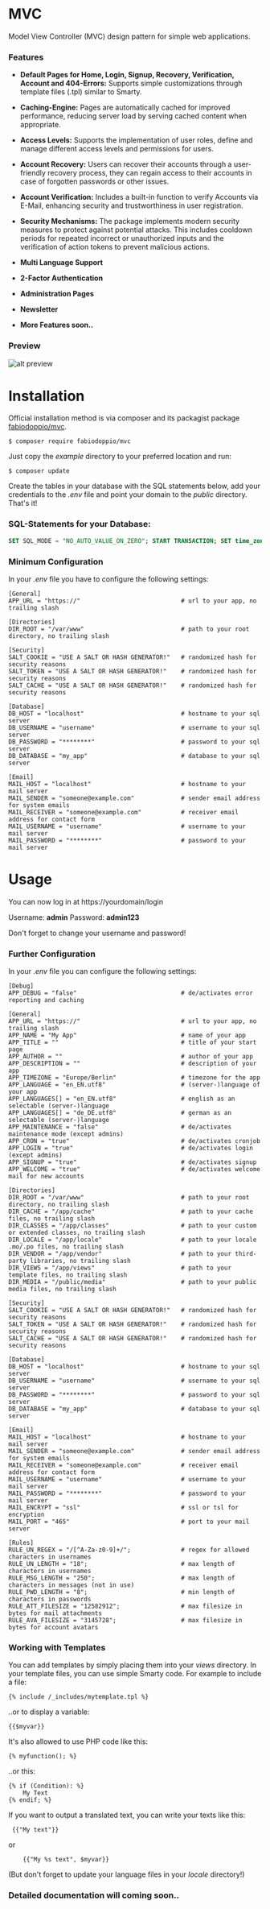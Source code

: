 # MVC 
Model View Controller (MVC) design pattern for simple web applications.

### Features

- **Default Pages for Home, Login, Signup, Recovery, Verification, Account and 404-Errors:** Supports simple customizations through template files (.tpl) similar to Smarty.

- **Caching-Engine:** Pages are automatically cached for improved performance, reducing server load by serving cached content when appropriate.

- **Access Levels:** Supports the implementation of user roles, define and manage different access levels and permissions for users.

- **Account Recovery:** Users can recover their accounts through a user-friendly recovery process, they can regain access to their accounts in case of forgotten passwords or other issues.

- **Account Verification:**  Includes a built-in function to verify Accounts via E-Mail, enhancing security and trustworthiness in user registration.

- **Security Mechanisms:** The package implements modern security measures to protect against potential attacks. This includes cooldown periods for repeated incorrect or unauthorized inputs and the verification of action tokens to prevent malicious actions.

- **Multi Language Support**

- **2-Factor Authentication**

- **Administration Pages**

- **Newsletter**

- **More Features soon..**

### Preview
![alt preview](https://github.com/fabiodoppio/mvc/blob/main/preview.jpg?raw=true)

Installation
============

Official installation method is via composer and its packagist package [fabiodoppio/mvc](https://packagist.org/packages/fabiodoppio/mvc).

```
$ composer require fabiodoppio/mvc
```

Just copy the _example_ directory to your preferred location and run:
```
$ composer update
```

Create the tables in your database with the SQL statements below, add your credentials to the _.env_ file and point your domain to the _public_ directory. That's it!

### SQL-Statements for your Database:

```sql
SET SQL_MODE = "NO_AUTO_VALUE_ON_ZERO"; START TRANSACTION; SET time_zone = "+00:00"; CREATE TABLE `app_accounts`( `id` int(10) UNSIGNED NOT NULL, `username` varchar(64) NOT NULL, `email` varchar(64) NOT NULL, `password` varchar(64) NOT NULL, `token` varchar(64) NOT NULL, `role` int(10) UNSIGNED NOT NULL, `registered` datetime NOT NULL DEFAULT current_timestamp(), `lastaction` datetime NOT NULL DEFAULT current_timestamp()) ENGINE=InnoDB DEFAULT CHARSET=utf8mb4 COLLATE=utf8mb4_general_ci; INSERT INTO `app_accounts` (`id`, `username`, `email`, `password`, `token`, `role`, `registered`, `lastaction`) VALUES (1000, 'admin', 'someone@example.com', '$2y$10$mF/1IeSTLohx/J35LYnEoueV50p3g9EOgnfADE0E7seJw127fHzY2', 'deP5E5KznHsLl0TMeLyvbndNg7KEky6W', 8, '2023-11-29 00:00:00', '2023-11-29 00:00:00'); CREATE TABLE `app_accounts_log` ( `id` int(10) UNSIGNED NOT NULL, `event` varchar(64) NOT NULL, `timestamp` datetime NOT NULL DEFAULT current_timestamp() ) ENGINE=InnoDB DEFAULT CHARSET=utf8mb4 COLLATE=utf8mb4_general_ci; CREATE TABLE `app_accounts_meta` ( `id` int(10) UNSIGNED NOT NULL, `name` varchar(64) NOT NULL, `value` text NOT NULL ) ENGINE=InnoDB DEFAULT CHARSET=utf8mb4 COLLATE=utf8mb4_general_ci; CREATE TABLE `app_badwords` ( `id` int(10) UNSIGNED NOT NULL, `badword` varchar(64) NOT NULL, `timestamp` datetime NOT NULL DEFAULT current_timestamp() ) ENGINE=InnoDB DEFAULT CHARSET=utf8mb4 COLLATE=utf8mb4_general_ci; CREATE TABLE `app_pages` ( `id` int(10) UNSIGNED NOT NULL, `slug` varchar(64) NOT NULL, `title` varchar(256) DEFAULT NULL, `description` varchar(512) DEFAULT NULL, `robots` varchar(64) DEFAULT 'index, follow', `canonical` varchar(64) DEFAULT NULL, `class` varchar(64) DEFAULT 'page', `template` varchar(128) DEFAULT NULL, `active` tinyint(1) NOT NULL DEFAULT 1 ) ENGINE=InnoDB DEFAULT CHARSET=utf8mb4 COLLATE=utf8mb4_general_ci; INSERT INTO `app_pages` (`id`, `slug`, `title`, `description`, `robots`, `canonical`, `class`, `template`, `active`) VALUES (1, '/imprint', 'Impressum', 'This is a custom page', 'noindex, nofollow', '/imprint', 'page imprint', '/imprint.tpl', 1), (2, '/privacy', 'Privacy Policy', 'This is a custom page', 'noindex, nofollow', '/privacy', 'page privacy', '/privacy.tpl', 1), (3, '/terms', 'Terms of Service', 'This is a custom page', 'noindex, nofollow', '/terms', 'page terms', '/terms.tpl', 1); ALTER TABLE `app_accounts` ADD PRIMARY KEY (`id`), ADD UNIQUE KEY `username` (`username`), ADD UNIQUE KEY `email` (`email`); ALTER TABLE `app_accounts_log` ADD PRIMARY KEY (`id`,`event`,`timestamp`); ALTER TABLE `app_accounts_meta` ADD PRIMARY KEY (`id`,`name`); ALTER TABLE `app_badwords` ADD PRIMARY KEY (`id`), ADD UNIQUE KEY `badword` (`badword`); ALTER TABLE `app_pages` ADD PRIMARY KEY (`id`), ADD UNIQUE KEY `slug` (`slug`); ALTER TABLE `app_accounts` MODIFY `id` int(10) UNSIGNED NOT NULL AUTO_INCREMENT, AUTO_INCREMENT=1001; ALTER TABLE `app_badwords` MODIFY `id` int(10) UNSIGNED NOT NULL AUTO_INCREMENT; ALTER TABLE `app_pages` MODIFY `id` int(10) UNSIGNED NOT NULL AUTO_INCREMENT, AUTO_INCREMENT=4; ALTER TABLE `app_accounts_log` ADD CONSTRAINT `app_accounts_log_ibfk_1` FOREIGN KEY (`id`) REFERENCES `app_accounts` (`id`) ON DELETE CASCADE ON UPDATE CASCADE; ALTER TABLE `app_accounts_meta` ADD CONSTRAINT `app_accounts_meta_ibfk_1` FOREIGN KEY (`id`) REFERENCES `app_accounts` (`id`) ON DELETE CASCADE ON UPDATE CASCADE; COMMIT;
```

### Minimum Configuration

In your _.env_ file you have to configure the following settings:

```
[General]
APP_URL = "https://"                            # url to your app, no trailing slash

[Directories]
DIR_ROOT = "/var/www"                           # path to your root directory, no trailing slash

[Security]
SALT_COOKIE = "USE A SALT OR HASH GENERATOR!"   # randomized hash for security reasons
SALT_TOKEN = "USE A SALT OR HASH GENERATOR!"    # randomized hash for security reasons
SALT_CACHE = "USE A SALT OR HASH GENERATOR!"    # randomized hash for security reasons

[Database]
DB_HOST = "localhost"                           # hostname to your sql server
DB_USERNAME = "username"                        # username to your sql server
DB_PASSWORD = "********"                        # password to your sql server
DB_DATABASE = "my_app"                          # database to your sql server

[Email]
MAIL_HOST = "localhost"                         # hostname to your mail server
MAIL_SENDER = "someone@example.com"             # sender email address for system emails
MAIL_RECEIVER = "someone@example.com"           # receiver email address for contact form
MAIL_USERNAME = "username"                      # username to your mail server
MAIL_PASSWORD = "********"                      # password to your mail server
```

Usage
=====

You can now log in at https://yourdomain/login

Username: **admin**
Password: **admin123**

Don't forget to change your username and password!

### Further Configuration

In your _.env_ file you can configure the following settings:
```
[Debug]
APP_DEBUG = "false"                             # de/activates error reporting and caching

[General]
APP_URL = "https://"                            # url to your app, no trailing slash
APP_NAME = "My App"                             # name of your app
APP_TITLE = ""                                  # title of your start page
APP_AUTHOR = ""                                 # author of your app
APP_DESCRIPTION = ""                            # description of your app
APP_TIMEZONE = "Europe/Berlin"                  # timezone for the app
APP_LANGUAGE = "en_EN.utf8"                     # (server-)language of your app
APP_LANGUAGES[] = "en_EN.utf8"                  # english as an selectable (server-)language
APP_LANGUAGES[] = "de_DE.utf8"                  # german as an selectable (server-)language
APP_MAINTENANCE = "false"                       # de/activates maintenance mode (except admins)
APP_CRON = "true"                               # de/activates cronjob
APP_LOGIN = "true"                              # de/activates login (except admins)
APP_SIGNUP = "true"                             # de/activates signup
APP_WELCOME = "true"                            # de/activates welcome mail for new accounts

[Directories]
DIR_ROOT = "/var/www"                           # path to your root directory, no trailing slash
DIR_CACHE = "/app/cache"                        # path to your cache files, no trailing slash
DIR_CLASSES = "/app/classes"                    # path to your custom or extended classes, no trailing slash
DIR_LOCALE = "/app/locale"                      # path to your locale .mo/.po files, no trailing slash
DIR_VENDOR = "/app/vendor"                      # path to your third-party libraries, no trailing slash
DIR_VIEWS = "/app/views"                        # path to your template files, no trailing slash
DIR_MEDIA = "/public/media"                     # path to your public media files, no trailing slash

[Security]
SALT_COOKIE = "USE A SALT OR HASH GENERATOR!"   # randomized hash for security reasons
SALT_TOKEN = "USE A SALT OR HASH GENERATOR!"    # randomized hash for security reasons
SALT_CACHE = "USE A SALT OR HASH GENERATOR!"    # randomized hash for security reasons

[Database]
DB_HOST = "localhost"                           # hostname to your sql server
DB_USERNAME = "username"                        # username to your sql server
DB_PASSWORD = "********"                        # password to your sql server
DB_DATABASE = "my_app"                          # database to your sql server

[Email]
MAIL_HOST = "localhost"                         # hostname to your mail server
MAIL_SENDER = "someone@example.com"             # sender email address for system emails
MAIL_RECEIVER = "someone@example.com"           # receiver email address for contact form
MAIL_USERNAME = "username"                      # username to your mail server
MAIL_PASSWORD = "********"                      # password to your mail server
MAIL_ENCRYPT = "ssl"                            # ssl or tsl for encryption
MAIL_PORT = "465"                               # port to your mail server

[Rules]
RULE_UN_REGEX = "/[^A-Za-z0-9]+/";              # regex for allowed characters in usernames
RULE_UN_LENGTH = "18";                          # max length of characters in usernames
RULE_MSG_LENGTH = "250";                        # max length of characters in messages (not in use)
RULE_PWD_LENGTH = "8";                          # min length of characters in passwords
RULE_ATT_FILESIZE = "12582912";                 # max filesize in bytes for mail attachments
RULE_AVA_FILESIZE = "3145728";                  # max filesize in bytes for account avatars
```

### Working with Templates

You can add templates by simply placing them into your _views_ directory.
In your template files, you can use simple Smarty code. For example to include a file:

```smarty
{% include /_includes/mytemplate.tpl %}
```

..or to display a variable:

```smarty
{{$myvar}}
```

It's also allowed to use PHP code like this:

```smarty
{% myfunction(); %}
```

..or this:

```smarty
{% if (Condition): %}
    My Text
{% endif; %}
```

If you want to output a translated text, you can write your texts like this: 

```smarty
 {{"My text"}}
```

or

```smarty
    {{"My %s text", $myvar}}
```
    
(But don't forget to update your language files in your _locale_ directory!)


### Detailed documentation will coming soon..